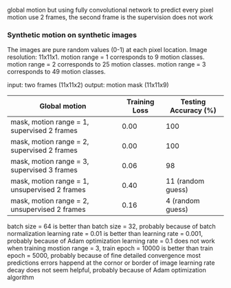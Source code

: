 global motion but using fully convolutional network to predict every pixel motion
use 2 frames, the second frame is the supervision
does not work

### Synthetic motion on synthetic images
The images are pure random values (0-1) at each pixel location.
Image resolution: 11x11x1.
motion range = 1 corresponds to 9 motion classes.
motion range = 2 corresponds to 25 motion classes.
motion range = 3 corresponds to 49 motion classes.

input: two frames (11x11x2)
output: motion mask (11x11x9)

| Global motion | Training Loss | Testing Accuracy (%) |
| ------------- | ----------- | ----------- |
| mask, motion range = 1, supervised 2 frames | 0.00 | 100 |
| mask, motion range = 2, supervised 2 frames | 0.00 | 100 |
| mask, motion range = 3, supervised 3 frames | 0.06 | 98 |
| mask, motion range = 1, unsupervised 2 frames | 0.40 | 11 (random guess) |
| mask, motion range = 2, unsupervised 2 frames | 0.16 | 4 (random guess) |

batch size = 64 is better than batch size = 32, probably because of batch normalization
learning rate = 0.01 is better than learning rate = 0.001, probably because of Adam optimization
learning rate = 0.1 does not work
when training mostion range = 3, train epoch = 10000 is better than train epoch = 5000, probably because of fine detailed convergence
most predictions errors happend at the cornor or border of image
learning rate decay does not seem helpful, probably because of Adam optimization algorithm
